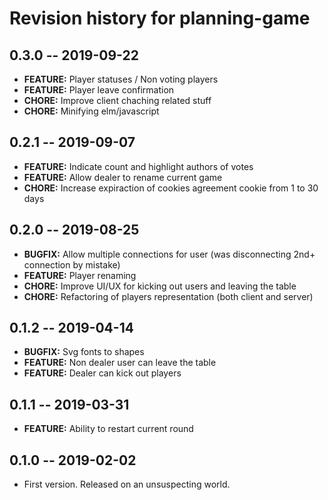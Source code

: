 # Revision history for planning-game

## 0.3.0 -- 2019-09-22

* **FEATURE:** Player statuses / Non voting players
* **FEATURE:** Player leave confirmation
* **CHORE:** Improve client chaching related stuff
* **CHORE:** Minifying elm/javascript

## 0.2.1 -- 2019-09-07

* **FEATURE:** Indicate count and highlight authors of votes
* **FEATURE:** Allow dealer to rename current game
* **CHORE:** Increase expiraction of cookies agreement cookie from 1 to 30 days

## 0.2.0 -- 2019-08-25

* **BUGFIX:** Allow multiple connections for user (was disconnecting 2nd+ connection by mistake)
* **FEATURE:** Player renaming
* **CHORE:** Improve UI/UX for kicking out users and leaving the table
* **CHORE:** Refactoring of players representation (both client and server)

## 0.1.2 -- 2019-04-14

* **BUGFIX:** Svg fonts to shapes
* **FEATURE:** Non dealer user can leave the table
* **FEATURE:** Dealer can kick out players

## 0.1.1 -- 2019-03-31

* **FEATURE:** Ability to restart current round

## 0.1.0 -- 2019-02-02

* First version. Released on an unsuspecting world.
